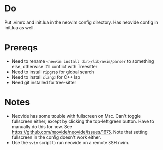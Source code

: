 # Do
Put .vimrc and init.lua in the neovim config directory. Has neovide config in init.lua as well.

# Prereqs
* Need to rename `<neovim install dir>/lib/nvim/parser` to something else, otherwise it'll conflict with Treesitter
* Need to install `ripgrep` for global search
* Need to install `clangd` for C++ lsp
* Need git installed for tree-sitter

# Notes
* Neovide has some trouble with fullscreen on Mac. Can't toggle fullscreen either, except by clicking the top-left green button. Have to manually do this for now.
See https://github.com/neovide/neovide/issues/1675. Note that setting fullscreen in the config doesn't work either.
* Use the `svim` script to run neovide on a remote SSH nvim.
